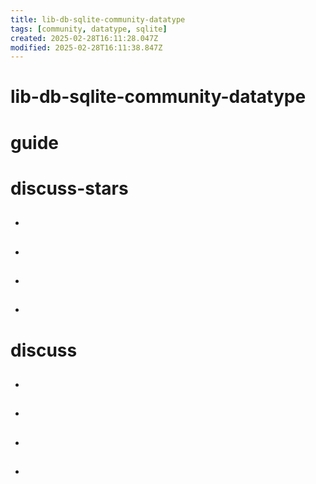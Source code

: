 ```yaml
---
title: lib-db-sqlite-community-datatype
tags: [community, datatype, sqlite]
created: 2025-02-28T16:11:28.047Z
modified: 2025-02-28T16:11:38.847Z
---
```


# lib-db-sqlite-community-datatype

# guide

# discuss-stars
- ## 

- ## 

- ## 

- ## 
# discuss
- ## 

- ## 

- ## 

- ## 
